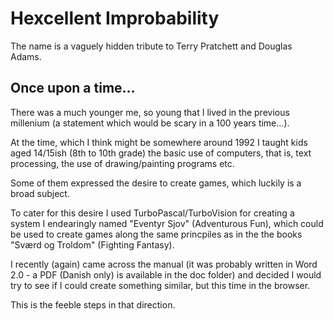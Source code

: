 # Hexcellent Improbability

The name is a vaguely hidden tribute to Terry Pratchett and Douglas Adams.

## Once upon a time...

There was a much younger me, so young that I lived in the previous millenium 
(a statement which would be scary in a 100 years time...).

At the time, which I think might be somewhere around 1992 I taught kids aged
14/15ish (8th to 10th grade) the basic use of computers, that is, text processing,
the use of drawing/painting programs etc.

Some of them expressed the desire to create games, which luckily is a broad subject.

To cater for this desire I used TurboPascal/TurboVision for creating a system I 
endearingly named "Eventyr Sjov" (Adventurous Fun), which could be used to create
games along the same princpiles as in the the books "Sværd og Troldom" (Fighting Fantasy).

I recently (again) came across the manual (it was probably written in Word 2.0 - a 
PDF (Danish only) is available in the doc folder) and decided I would try to see if I could
create something similar, but this time in the browser. 

This is the feeble steps in that direction.